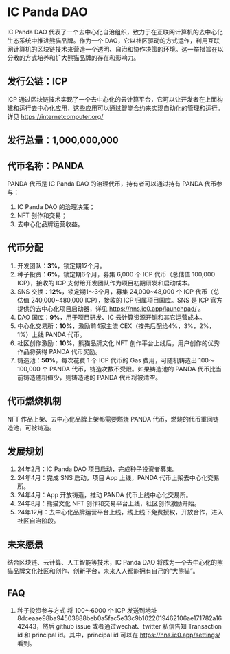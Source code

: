 # IC Panda DAO

IC Panda DAO 代表了一个去中心化自治组织，致力于在互联网计算机的去中心化生态系统中推进熊猫品牌。作为一个 DAO，它以社区驱动的方式运作，利用互联网计算机的区块链技术来营造一个透明、自治和协作决策的环境。这一举措旨在以分散的方式培养和扩大熊猫品牌的存在和影响力。

## 发行公链：ICP

ICP 通过区块链技术实现了一个去中心化的云计算平台，它可以让开发者在上面构建和运行去中心化应用，这些应用可以通过智能合约来实现自动化的管理和运行。详见 https://internetcomputer.org/

## 发行总量：1,000,000,000

## 代币名称：PANDA

PANDA 代币是 IC Panda DAO 的治理代币，持有者可以通过持有 PANDA 代币参与：
1. IC Panda DAO 的治理决策；
2. NFT 创作和交易；
3. 去中心化品牌运营收益。

## 代币分配

1. 开发团队：**3%**，锁定期12个月。
2. 种子投资：**6%**，锁定期6个月，募集 6,000 个 ICP 代币（总估值 100,000 ICP），接收的 ICP 支付给开发团队作为项目初期研发和启动成本。
3. SNS 交换：**12%**，锁定期1～3个月，募集 24,000~48,000 个 ICP 代币（总估值 240,000~480,000 ICP），接收的 ICP 归属项目国库。SNS 是 ICP 官方提供的去中心化项目启动器，详见 https://nns.ic0.app/launchpad/ 。
4. DAO 国库：**9%**，用于项目研发、IC 云计算资源开销和其它运营成本。
5. 中心化交易所：**10%**，激励前4家主流 CEX（按先后配给4%，3%，2%，1%）上线 PANDA 代币。
6. 社区创作激励：**10%**，熊猫品牌文化 NFT 创作平台上线后，用户创作的优秀作品将获得 PANDA 代币奖励。
7. 铸造池：**50%**，每次花费 1 个 ICP 代币的 Gas 费用，可随机铸造出 100～100,000 个 PANDA 代币，铸造次数不受限。如果铸造池的 PANDA 代币比当前铸造随机值少，则铸造池的 PANDA 代币将被清空。

## 代币燃烧机制

NFT 作品上架、去中心化品牌上架都需要燃烧 PANDA 代币，燃烧的代币重回铸造池，可被铸造。

## 发展规划

1. 24年2月：IC Panda DAO 项目启动，完成种子投资者募集。
2. 24年4月：完成 SNS 启动，项目 App 上线，PANDA 代币上架去中心化交易所。
3. 24年4月：App 开放铸造，推动 PANDA 代币上线中心化交易所。
4. 24年8月：熊猫文化 NFT 创作和交易平台上线，社区创作激励开始。
5. 24年12月：去中心化品牌运营平台上线，线上线下免费授权，开放合作，进入社区自治阶段。

## 未来愿景

结合区块链、云计算、人工智能等技术，IC Panda DAO 将成为一个去中心化的熊猫品牌文化社区和创作、创新平台，未来人人都能拥有自己的“大熊猫”。

## FAQ
1. 种子投资参与方式
将 100～6000 个 ICP 发送到地址 8dceaae98ba94503888beb0a5fac5e33c9b1022019462106ae171782a1642443，然后 github issue 或者通过wechat、twitter 私信告知 Transaction id 和 principal id。其中，principal id 可以在 https://nns.ic0.app/settings/ 看到。